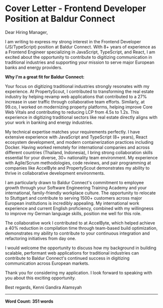 # Cover Letter - Frontend Developer Position at Baldur Connect

Dear Hiring Manager,

I am writing to express my strong interest in the Frontend Developer (JS/TypeScript) position at Baldur Connect. With 8+ years of experience as a Frontend Engineer specializing in JavaScript, TypeScript, and React, I am excited about the opportunity to contribute to digitizing communication in traditional industries and supporting your mission to serve major European banks and energy providers.

**Why I'm a great fit for Baldur Connect:**

Your focus on digitizing traditional industries strongly resonates with my experience. At PropertyScout, I contributed to transforming the real estate industry by helping revamp web applications that contributed to a 27% increase in user traffic through collaborative team efforts. Similarly, at 99.co, I worked on modernizing property platforms, helping improve Core Web Vitals and contributing to reducing LCP from 4.5s to 1.2s. This experience in digitizing traditional sectors like real estate directly aligns with your work in banking and energy industries.

My technical expertise matches your requirements perfectly. I have extensive experience with JavaScript and TypeScript (8+ years), React ecosystem development, and modern containerization practices including Docker. Having worked remotely for international companies and across different countries (Thailand, Indonesia), I bring strong collaboration skills essential for your diverse, 30+ nationality team environment. My experience with Agile/Scrum methodologies, code reviews, and pair programming at companies like AccelByte and PropertyScout demonstrates my ability to thrive in collaborative development environments.

I am particularly drawn to Baldur Connect's commitment to employee growth through your Software Engineering Training Academy and your international, family-friendly workplace culture. The opportunity to relocate to Stuttgart and contribute to serving 1500+ customers across major European institutions is incredibly appealing. My international work experience and current English proficiency, combined with my willingness to improve my German language skills, position me well for this role.

The collaborative work I contributed to at AccelByte, which helped achieve a 40% reduction in compilation time through team-based build optimization, demonstrates my ability to contribute to your continuous integration and refactoring initiatives from day one.

I would welcome the opportunity to discuss how my background in building scalable, performant web applications for traditional industries can contribute to Baldur Connect's continued success in digitizing communication across European markets.

Thank you for considering my application. I look forward to speaking with you about this exciting opportunity.

Best regards,
Kenni Gandira Alamsyah

---

**Word Count: 351 words**